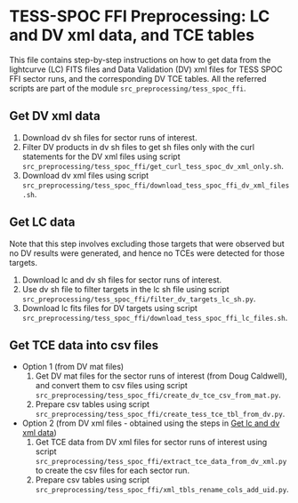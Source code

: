 # TESS-SPOC FFI Preprocessing: LC and DV xml data, and TCE tables

This file contains step-by-step instructions on how to get data from the lightcurve (LC) FITS files and Data Validation 
(DV) xml files for TESS SPOC FFI sector runs, and the corresponding DV TCE tables. All the referred scripts are part of 
the module `src_preprocessing/tess_spoc_ffi`.

## Get DV xml data

1. Download dv sh files for sector runs of interest.
2. Filter DV products in dv sh files to get sh files only with the curl statements for the DV xml files using script 
`src_preprocessing/tess_spoc_ffi/get_curl_tess_spoc_dv_xml_only.sh`.
3. Download dv xml files using script `src_preprocessing/tess_spoc_ffi/download_tess_spoc_ffi_dv_xml_files.sh`.

## Get LC data

Note that this step involves excluding those targets that were observed but no DV results were generated, and hence no 
TCEs were detected for those targets.

1. Download lc and dv sh files for sector runs of interest.
2. Use dv sh file to filter targets in the lc sh file using script 
`src_preprocessing/tess_spoc_ffi/filter_dv_targets_lc_sh.py`.
3. Download lc fits files for DV targets using script 
`src_preprocessing/tess_spoc_ffi/download_tess_spoc_ffi_lc_files.sh`.



## Get TCE data into csv files

- Option 1 (from DV mat files)
    1. Get DV mat files for the sector runs of interest (from Doug Caldwell), and convert them to csv files using script 
  `src_preprocessing/tess_spoc_ffi/create_dv_tce_csv_from_mat.py`.
    2. Prepare csv tables using script `src_preprocessing/tess_spoc_ffi/create_tess_tce_tbl_from_dv.py`.
- Option 2 (from DV xml files - obtained using the steps in [Get lc and dv xml data](#get-lc-and-dv-xml-data)) 
    1. Get TCE data from DV xml files for sector runs of interest using script 
  `src_preprocessing/tess_spoc_ffi/extract_tce_data_from_dv_xml.py` to create the csv files for each sector run.
    2. Prepare csv tables using script `src_preprocessing/tess_spoc_ffi/xml_tbls_rename_cols_add_uid.py`.
